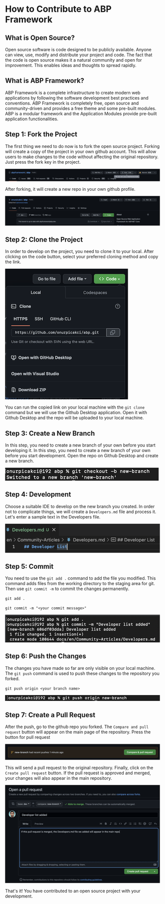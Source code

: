 # How to Contribute to ABP Framework

## What is Open Source?

Open source software is code designed to be publicly available. Anyone can view, use, modify and distribute your project and code. The fact that the code is open source makes it a natural community and open for improvement. This enables ideas and thoughts to spread rapidly.

## What is ABP Framework?

ABP Framework is a complete infrastructure to create modern web applications by following the software development best practices and conventions. ABP Framework is completely free, open source and community-driven and provides a free theme and some pre-built modules. ABP is a modular framework and the Application Modules provide pre-built application functionalities.

## Step 1: Fork the Project

The first thing we need to do now is to fork the open source project. Forking will create a copy of the project in your own github account. This will allow users to make changes to the code without affecting the original repository. Just press the fork key in the project.

![fork-image](images/fork-project-image.png)

After forking, it will create a new repo in your own github profile.

![fork-image-profile](images/fork-project-profile.png)

## Step 2: Clone the Project

In order to develop on the project, you need to clone it to your local. After clicking on the code button, select your preferred cloning method and copy the link. 

![clone-image](images/clone-image.png)

You can run the copied link on your local machine with the `git clone` command but we will use the Github Desktop application. Open it with Github Desktop and the repo will be uploaded to your local machine. 

## Step 3: Create a New Branch

In this step, you need to create a new branch of your own before you start developing it. In this step, you need to create a new branch of your own before you start development. Open the repo on Github Desktop and create a new branch. 

![branch-image](images/branch-image.png)

## Step 4: Development

Choose a suitable IDE to develop on the new branch you created. In order not to complicate things, we will create a `Developers.md` file and process it. Let's enter a sample text in the Developers file.

![developer-list](images/developer-list.png)

## Step 5: Commit

You need to use the `git add .` command to add the file you modified. This command adds files from the working directory to the staging area for git. Then use `git commit -m` to commit the changes permanently.

`git add .`

`git commit -m "<your commit message>"`

![commit-image](images/commit-image.png)

## Step 6: Push the Changes

The changes you have made so far are only visible on your local machine. The `git push` command is used to push these changes to the repository you forked.

`git push origin <your branch name> `

![push-image](images/git-push-image.png)

## Step 7: Create a Pull Request

After the push, go to the github repo you forked. The `Compare and pull request` button will appear on the main page of the repository. Press the button for pull request

![compare-pull-request](images/pull-request-image.png)

This will send a pull request to the original repository. Finally, click on the `Create pull request` button. If the pull request is approved and merged, your changes will also appear in the main repository.

![open-pull-request](images/open-pull-request-image.png)

That's it! You have contributed to an open source project with your development.



